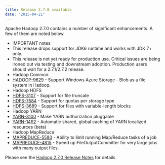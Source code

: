 ```yaml
---
title: Release 2.7.0 available
date: "2015-04-21"
---
```

<!---
  Licensed under the Apache License, Version 2.0 (the "License");
  you may not use this file except in compliance with the License.
  You may obtain a copy of the License at

   https://www.apache.org/licenses/LICENSE-2.0

  Unless required by applicable law or agreed to in writing, software
  distributed under the License is distributed on an "AS IS" BASIS,
  WITHOUT WARRANTIES OR CONDITIONS OF ANY KIND, either express or implied.
  See the License for the specific language governing permissions and
  limitations under the License. See accompanying LICENSE file.
-->

Apache Hadoop 2.7.0 contains a number of significant enhancements. A few
of them are noted below.

-   IMPORTANT notes
-   This release drops support for JDK6 runtime and works with JDK
7+ only.
-   This release is not yet ready for production use. Critical
issues are being ironed out via testing and downstream adoption.
Production users should wait for a 2.7.1/2.7.2 release.
-   Hadoop Common
-   [HADOOP-9629](https://issues.apache.org/jira/browse/HADOOP-9629) -
Support Windows Azure Storage - Blob as a file system in Hadoop.
-   Hadoop HDFS
-   [HDFS-3107](https://issues.apache.org/jira/browse/HDFS-3107) -
Support for file truncate
-   [HDFS-7584](https://issues.apache.org/jira/browse/HDFS-7584) -
Support for quotas per storage type
-   [HDFS-3689](https://issues.apache.org/jira/browse/HDFS-3689) -
Support for files with variable-length blocks
-   Hadoop YARN
-   [YARN-3100](https://issues.apache.org/jira/browse/YARN-3100) -
Make YARN authorization pluggable
-   [YARN-1492](https://issues.apache.org/jira/browse/YARN-1492) -
Automatic shared, global caching of YARN localized resources
(beta)
-   Hadoop MapReduce
-   [MAPREDUCE-5583](https://issues.apache.org/jira/browse/MAPREDUCE-5583) -
Ability to limit running Map/Reduce tasks of a job
-   [MAPREDUCE-4815](https://issues.apache.org/jira/browse/MAPREDUCE-4815) -
Speed up FileOutputCommitter for very large jobs with many
output files.

Please see the [Hadoop 2.7.0 Release
Notes](https://hadoop.apache.org/docs/r2.7.0/hadoop-project-dist/hadoop-common/releasenotes.html)
for details.

